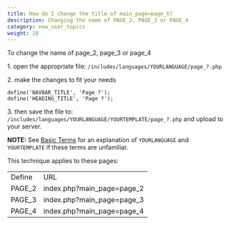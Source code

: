```yaml
---
title: How do I change the title of main_page=page_X?
description: Changing the name of PAGE_2, PAGE_3 or PAGE_4
category: new_user_topics 
weight: 10
---
```

To change the name of page_2, page_3 or page_4  

1\. open the appropriate file: `/includes/languages/YOURLANGUAGE/page_?.php`

2\. make the changes to fit your needs  

```
define('NAVBAR_TITLE', 'Page ?');  
define('HEADING_TITLE', 'Page ?');
```

3\. then save the file to:  
`/includes/languages/YOURLANGUAGE/YOURTEMPLATE/page_?.php` and upload to your server.  

**NOTE:** See [Basic Terms](/user/first_steps/basic_terms/) for an 
explanation of `YOURLANGUAGE` and `YOURTEMPLATE` if these terms are 
unfamiliar. 

This technique applies to these pages:

<table>
<tr><td>Define</td><td>URL</td></tr>
<tr><td>PAGE_2</td><td>index.php?main_page=page_2</td></tr>
<tr><td>PAGE_3</td><td>index.php?main_page=page_3</td></tr>
<tr><td>PAGE_4</td><td>index.php?main_page=page_4</td></tr>
</table>

